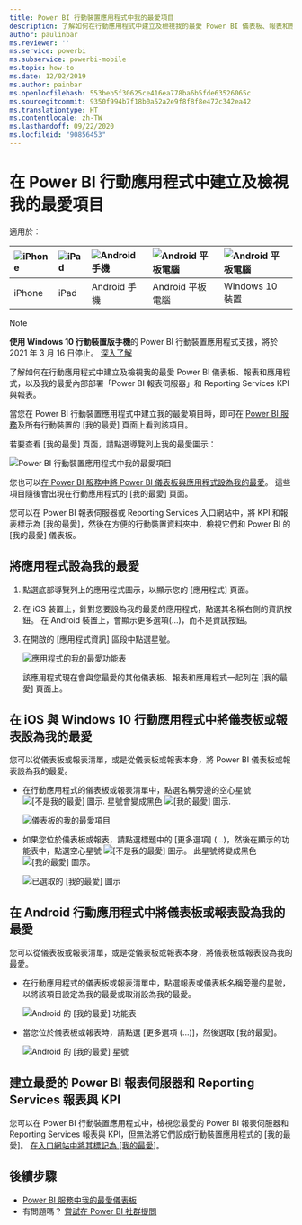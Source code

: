```yaml
---
title: Power BI 行動裝置應用程式中我的最愛項目
description: 了解如何在行動應用程式中建立及檢視我的最愛 Power BI 儀表板、報表和應用程式，以及「Power BI 報表伺服器」和 Reporting Services 報表與 KPI。
author: paulinbar
ms.reviewer: ''
ms.service: powerbi
ms.subservice: powerbi-mobile
ms.topic: how-to
ms.date: 12/02/2019
ms.author: painbar
ms.openlocfilehash: 553beb5f30625ce416ea778ba6b5fde63526065c
ms.sourcegitcommit: 9350f994b7f18b0a52a2e9f8f8f8e472c342ea42
ms.translationtype: HT
ms.contentlocale: zh-TW
ms.lasthandoff: 09/22/2020
ms.locfileid: "90856453"
---
```

# <a name="make-and-view-favorites-in-the-power-bi-mobile-apps"></a>在 Power BI 行動應用程式中建立及檢視我的最愛項目
適用於︰

| ![iPhone](./media/mobile-apps-favorites/iphone-logo-50-px.png) | ![iPad](./media/mobile-apps-favorites/ipad-logo-50-px.png) | ![Android 手機](./media/mobile-apps-favorites/android-phone-logo-50-px.png) | ![Android 平板電腦](./media/mobile-apps-favorites/android-tablet-logo-50-px.png) | ![Android 平板電腦](./media/mobile-apps-favorites/win-10-logo-50-px.png) |
|:--- |:--- |:--- |:--- |:--- |
| iPhone |iPad |Android 手機 |Android 平板電腦 |Windows 10 裝置 |

>[!NOTE]
>**使用 Windows 10 行動裝置版手機**的 Power BI 行動裝置應用程式支援，將於 2021 年 3 月 16 日停止。 [深入了解](/legal/powerbi/powerbi-mobile/power-bi-mobile-app-end-of-support-for-windows-phones)

了解如何在行動應用程式中建立及檢視我的最愛 Power BI 儀表板、報表和應用程式，以及我的最愛內部部署「Power BI 報表伺服器」和 Reporting Services KPI 與報表。

當您在 Power BI 行動裝置應用程式中建立我的最愛項目時，即可在 [Power BI 服務](https://powerbi.com)及所有行動裝置的 [我的最愛] 頁面上看到該項目。

若要查看 [我的最愛] 頁面，請點選導覽列上我的最愛圖示：

![Power BI 行動裝置應用程式中我的最愛項目](./media/mobile-apps-favorites/power-bi-android-favorites-reports.png)


您也可以[在 Power BI 服務中將 Power BI 儀表板與應用程式設為我的最愛](../end-user-favorite.md)。 這些項目隨後會出現在行動應用程式的 [我的最愛] 頁面。

您可以在 Power BI 報表伺服器或 Reporting Services 入口網站中，將 KPI 和報表標示為 [我的最愛]，然後在方便的行動裝置資料夾中，檢視它們和 Power BI 的 [我的最愛] 儀表板。

## <a name="make-an-app-a-favorite"></a>將應用程式設為我的最愛
1. 點選底部導覽列上的應用程式圖示，以顯示您的 [應用程式] 頁面。

2. 在 iOS 裝置上，針對您要設為我的最愛的應用程式，點選其名稱右側的資訊按鈕。 在 Android 裝置上，會顯示更多選項(...)，而不是資訊按鈕。 

3. 在開啟的 [應用程式資訊] 區段中點選星號。
   
    ![應用程式的我的最愛功能表](./media/mobile-apps-favorites/power-bi-android-favorite-app-ellipsis.png)
   
    該應用程式現在會與您最愛的其他儀表板、報表和應用程式一起列在 [我的最愛] 頁面上。
   
## <a name="make-a-dashboard-or-report-a-favorite-in-the-ios-and-windows-10-mobile-apps"></a>在 iOS 與 Windows 10 行動應用程式中將儀表板或報表設為我的最愛
您可以從儀表板或報表清單，或是從儀表板或報表本身，將 Power BI 儀表板或報表設為我的最愛。

* 在行動應用程式的儀表板或報表清單中，點選名稱旁邊的空心星號 ![[不是我的最愛] 圖示](./././media/mobile-apps-favorites/power-bi-mobile-not-favorite-icon.png). 星號會變成黑色 ![[我的最愛] 圖示](./././media/mobile-apps-favorites/power-bi-mobile-favorite-selected-black.png).
  
    ![儀表板的我的最愛項目](./media/mobile-apps-favorites/power-bi-mobile-make-dashboard-favorite.png)
* 如果您位於儀表板或報表，請點選標題中的 [更多選項] \(...\)，然後在顯示的功能表中，點選空心星號 ![[不是我的最愛] 圖示](./././media/mobile-apps-favorites/power-bi-mobile-not-favorite-icon.png)。 此星號將變成黑色 ![[我的最愛] 圖示](./././media/mobile-apps-favorites/power-bi-mobile-favorite-selected-black.png)。
  
    ![已選取的 [我的最愛] 圖示](./media/mobile-apps-favorites/power-bi-mobile-favorite-selected.png)

## <a name="make-a-dashboard-or-report-a-favorite-in-the-android-mobile-apps"></a>在 Android 行動應用程式中將儀表板或報表設為我的最愛
您可以從儀表板或報表清單，或是從儀表板或報表本身，將儀表板或報表設為我的最愛。

* 在行動應用程式的儀表板或報表清單中，點選報表或儀表板名稱旁邊的星號，以將該項目設定為我的最愛或取消設為我的最愛。
  
    ![Android 的 [我的最愛] 功能表](./media/mobile-apps-favorites/power-bi-android-make-favorite.png)

* 當您位於儀表板或報表時，請點選 [更多選項 (...)]，然後選取 [我的最愛]。
  
    ![Android 的 [我的最愛] 星號](./media/mobile-apps-favorites/power-bi-android-favorite-in-dashboard.png)

## <a name="make-favorite-power-bi-report-server-and-reporting-services-reports-and-kpis"></a>建立最愛的 Power BI 報表伺服器和 Reporting Services 報表與 KPI
您可以在 Power BI 行動裝置應用程式中，檢視您最愛的 Power BI 報表伺服器和 Reporting Services 報表與 KPI，但無法將它們設成行動裝置應用程式的 [我的最愛]。 [在入口網站中將其標記為 [我的最愛]](../../report-server/tutorial-explore-report-server-web-portal.md#tag-your-favorites)。 

## <a name="next-steps"></a>後續步驟
* [Power BI 服務中我的最愛儀表板](../end-user-favorite.md) 
* 有問題嗎？ [嘗試在 Power BI 社群提問](https://community.powerbi.com/)